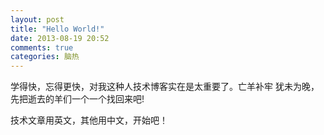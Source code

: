 ```yaml
---
layout: post
title: "Hello World!"
date: 2013-08-19 20:52
comments: true
categories: 脑热 
---
```

学得快，忘得更快，对我这种人技术博客实在是太重要了。亡羊补牢 犹未为晚，先把逝去的羊们一个一个找回来吧!

技术文章用英文，其他用中文，开始吧！

